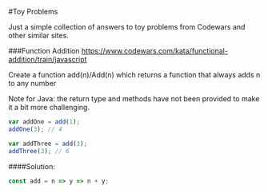 #Toy Problems

Just a simple collection of answers to toy problems from Codewars and other similar sites.

###Function Addition
https://www.codewars.com/kata/functional-addition/train/javascript

Create a function add(n)/Add(n) which returns a function that always adds n to any number

Note for Java: the return type and methods have not been provided to make it a bit more challenging.

```javascript
var addOne = add(1);
addOne(3); // 4

var addThree = add(3);
addThree(3); // 6
```

####Solution:

```javascript
const add = n => y => n + y;
```
